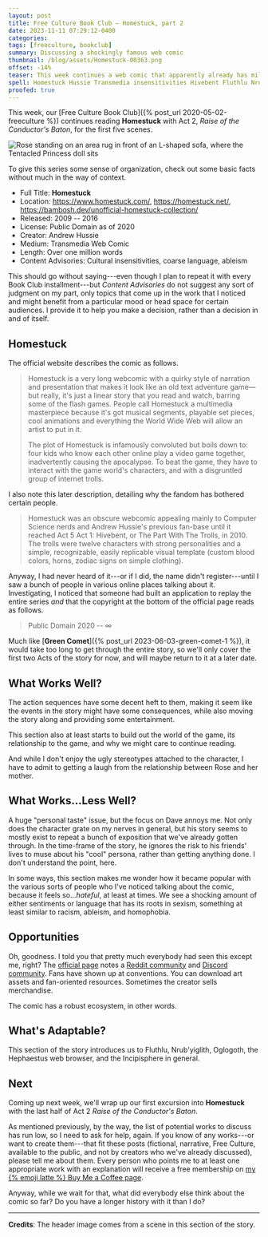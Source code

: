 ```yaml
---
layout: post
title: Free Culture Book Club — Homestuck, part 2
date: 2023-11-11 07:29:12-0400
categories:
tags: [freeculture, bookclub]
summary: Discussing a shockingly famous web comic
thumbnail: /blog/assets/Homestuck-00363.png
offset: -14%
teaser: This week continues a web comic that apparently already has millions of fans, such that you might wonder why you need me to introduce it to you.
spell: Homestuck Hussie Transmedia insensitivities Hivebent Fluthlu Nrub yiglith Oglogoth Incipisphere
proofed: true
---
```


This week, our [Free Culture Book Club]({% post_url 2020-05-02-freeculture %}) continues reading **Homestuck** with Act 2, *Raise of the Conductor's Baton*, for the first five scenes.

![Rose standing on an area rug in front of an L-shaped sofa, where the Tentacled Princess doll sits](/blog/assets/Homestuck-00363.png "I don't dislike this living room...")

To give this series some sense of organization, check out some basic facts without much in the way of context.

 * Full Title:  **Homestuck**
 * Location:  <https://www.homestuck.com/>, <https://homestuck.net/>, <https://bambosh.dev/unofficial-homestuck-collection/>
 * Released:  2009 -- 2016
 * License:  Public Domain as of 2020
 * Creator:  Andrew Hussie
 * Medium:  Transmedia Web Comic
 * Length:  Over one million words
 * Content Advisories:  Cultural insensitivities, coarse language, ableism

This should go without saying---even though I plan to repeat it with every Book Club installment---but *Content Advisories* do not suggest any sort of judgment on my part, only topics that come up in the work that I noticed and might benefit from a particular mood or head space for certain audiences.  I provide it to help you make a decision, rather than a decision in and of itself.

## Homestuck

The official website describes the comic as follows.

 > Homestuck is a very long webcomic with a quirky style of narration and presentation that makes it look like an old text adventure game—but really, it's just a linear story that you read and watch, barring some of the flash games. People call Homestuck a multimedia masterpiece because it's got musical segments, playable set pieces, cool animations and everything the World Wide Web will allow an artist to put in it.
 >
 > The plot of Homestuck is infamously convoluted but boils down to: four kids who know each other online play a video game together, inadvertently causing the apocalypse. To beat the game, they have to interact with the game world's characters, and with a disgruntled group of internet trolls.

I also note this later description, detailing why the fandom has bothered certain people.

 > Homestuck was an obscure webcomic appealing mainly to Computer Science nerds and Andrew Hussie's previous fan-base until it reached Act 5 Act 1: Hivebent, or The Part With The Trolls, in 2010. The trolls were twelve characters with strong personalities and a simple, recognizable, easily replicable visual template (custom blood colors, horns, zodiac signs on simple clothing).

Anyway, I had never heard of it---or if I did, the name didn't register---until I saw a bunch of people in various online places talking about it.  Investigating, I noticed that someone had built an application to replay the entire series *and* that the copyright at the bottom of the official page reads as follows.

 > Public Domain 2020 -- ∞

Much like [**Green Comet**]({% post_url 2023-06-03-green-comet-1 %}), it would take too long to get through the entire story, so we'll only cover the first two Acts of the story for now, and will maybe return to it at a later date.

## What Works Well?

The action sequences have some decent heft to them, making it seem like the events in the story might have some consequences, while also moving the story along and providing some entertainment.

This section also at least starts to build out the world of the game, its relationship to the game, and why we might care to continue reading.

And while I don't enjoy the ugly stereotypes attached to the character, I have to admit to getting a laugh from the relationship between Rose and her mother.

## What Works...Less Well?

A huge "personal taste" issue, but the focus on Dave annoys me.  Not only does the character grate on my nerves in general, but his story seems to mostly exist to repeat a bunch of exposition that we've already gotten through.  In the time-frame of the story, he ignores the risk to his friends' lives to muse about his "cool" persona, rather than getting anything done.  I don't understand the point, here.

In some ways, this section makes me wonder how it became popular with the various sorts of people who I've noticed talking about the comic, because it feels so...*hateful*, at least at times.  We see a shocking amount of either sentiments or language that has its roots in sexism, something at least similar to racism, ableism, and homophobia.

## Opportunities

Oh, goodness.  I told you that pretty much everybody had seen this except me, right?  The [official page](https://homestuck.net/index.html) notes a [Reddit community](https://old.reddit.com/r/homestuck) and [Discord community](https://discord.gg/homestuck).  Fans have shown up at conventions.  You can download art assets and fan-oriented resources.  Sometimes the creator sells merchandise.

The comic has a robust ecosystem, in other words.

## What's Adaptable?

This section of the story introduces us to Fluthlu, Nrub'yiglith, Oglogoth, the Hephaestus web browser, and the Incipisphere in general.

## Next

Coming up next week, we'll wrap up our first excursion into **Homestuck** with the last half of Act 2 *Raise of the Conductor's Baton*.

As mentioned previously, by the way, the list of potential works to discuss has run low, so I need to ask for help, again.  If you know of any works---or want to create them---that fit these posts (fictional, narrative, Free Culture, available to the public, and not by creators who we've already discussed), please tell me about them.  Every person who points me to at least one appropriate work with an explanation will receive a free membership on [my {% emoji latte %} Buy Me a Coffee page](https://buymeacoffee.com/jcolag).

Anyway, while we wait for that, what did everybody else think about the comic so far?  Do you have a longer history with it than I do?

* * *

**Credits**:  The header image comes from a scene in this section of the story.
